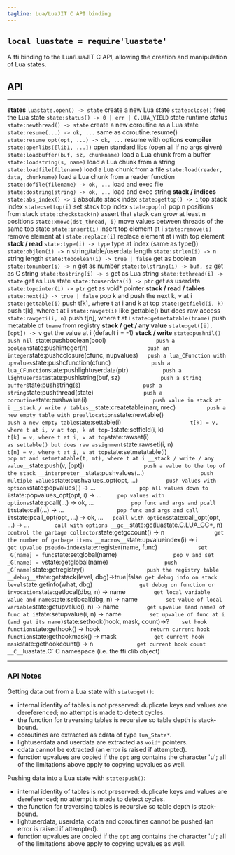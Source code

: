 ```yaml
---
tagline: Lua/LuaJIT C API binding
---
```


## `local luastate = require'luastate'`

A ffi binding to the Lua/LuaJIT C API, allowing the creation and manipulation
of Lua states.

## API

----------------------------------------- --------------------------------------
__states__
`luastate.open() -> state`                create a new Lua state
`state:close()`                           free the Lua state
`state:status() -> 0 | err | C.LUA_YIELD` state runtime status
`state:newthread() -> state`              create a new coroutine as a Lua state
`state:resume(...) -> ok, ...`            same as coroutine.resume()
`state:resume_opt(opt, ...) -> ok, ...`   resume with options
__compiler__
`state:openlibs([lib1, ...])`             open standard libs (open all if no args given)
`state:loadbuffer(buf, sz, chunkname)`    load a Lua chunk from a buffer
`state:loadstring(s, name)`               load a Lua chunk from a string
`state:loadfile(filename)`                load a Lua chunk from a file
`state:load(reader, data, chunkname)`     load a Lua chunk from a reader function
`state:dofile(filename) -> ok, ...`       load and exec file
`state:dostring(string) -> ok, ...`       load and exec string
__stack / indices__
`state:abs_index() -> i`                  absolute stack index
`state:gettop() -> i`                     top stack index
`state:settop(i)`                         set stack top index
`state:pop(n)`                            pop n positions from stack
`state:checkstack(n)`                     assert that stack can grow at least n positions
`state:xmove(dst_thread, i)`              move values between threads of the same top state
`state:insert(i)`                         insert top element at i
`state:remove(i)`                         remove element at i
`state:replace(i)`                        replace element at i with top element
__stack / read__
`state:type(i) -> type`                   type at index (same as type())
`state:objlen(i) -> n`                    string/table/userdata length
`state:strlen(i) -> n`                    string length
`state:toboolean(i) -> true | false`      get as boolean
`state:tonumber(i) -> n`                  get as number
`state:tolstring(i) -> buf, sz`           get as C string
`state:tostring(i) -> s`                  get as Lua string
`state:tothread(i) -> state`              get as Lua state
`state:touserdata(i) -> ptr`              get as userdata
`state:topointer(i) -> ptr`               get as void* pointer
__stack / read / tables__
`state:next(i) -> true | false`           pop k and push the next k, v at i
`state:gettable(i)`                       push t[k], where t at i and k at top
`state:getfield(i, k)`                    push t[k], where t at i
`state:rawget(i)`                         like gettable() but does raw access
`state:rawgeti(i, n)`                     push t[n], where t at i
`state:getmetatable(tname)`               push metatable of `tname` from registry
__stack / get / any value__
`state:get([i], [opt]) -> v`              get the value at i (default i = -1)
__stack / write__
`state:pushnil()                         push nil
`state:pushboolean(bool)`                 push a boolean
`state:pushinteger(n)`                    push an integer
`state:pushcclosure(cfunc, nupvalues)`    push a lua_CFunction with upvalues
`state:pushcfunction(cfunc)`              push a lua_CFunction
`state:pushlightuserdata(ptr)`            push a lightuserdata
`state:pushlstring(buf, sz)`              push a string buffer
`state:pushstring(s)`                     push a string
`state:pushthread(state)`                 push a coroutine
`state:pushvalue(i)`                      push value in stack at i
__stack / write / tables__
`state:createtable(narr, nrec)`           push a new empty table with preallocations
`state:newtable()`                        push a new empty table
`state:settable(i)`                       t[k] = v, where t at i, v at top, k at top-1
`state:setfield(i, k)`                    t[k] = v, where t at i, v at top
`state:rawset(i)`                         as settable() but does raw assignment
`state:rawseti(i, n)`                     t[n] = v, where t at i, v at top
`state:setmetatable(i)`                   pop mt and setmetatable(t, mt), where t at i
__stack / write / any value__
`state:push(v, [opt])`                    push a value to the top of the stack
__interpreter__
`state:pushvalues(...)`                   push multiple values
`state:pushvalues_opt(opt, ...)`          push values with options
`state:popvalues(i) -> ...`               pop all values down to i
`state:popvalues_opt(opt, i) -> ...`      pop values with options
`state:pcall(...) -> ok, ...`             pop func and args and pcall it
`state:call(...) -> ...`                  pop func and args and call it
`state:pcall_opt(opt, ...) -> ok, ...`    pcall with options
`state:call_opt(opt, ...) -> ...`         call with options
__gc__
`state:gc(luastate.C.LUA_GC*, n)`         control the garbage collector
`state:getgccount() -> n`                 get the number of garbage items
__macros__
`state:upvalueindex(i) -> i`              get upvalue pseudo-index
`state:register(name, func)`              set _G[name] = func
`state:setglobal(name)`                   pop v and set _G[name] = v
`state:getglobal(name)`                   push _G[name]
`state:getregistry()`                     push the registry table
__debug__
`state:getstack(level, dbg)->true|false`  get debug info on stack level
`state:getinfo(what, dbg)`                get debug on function or invocation
`state:getlocal(dbg, n) -> name`          get local variable value and name
`state:setlocal(dbg, n) -> name`          set value of local variable
`state:getupvalue(i, n) -> name`          get upvalue (and name) of func at i
`state:setupvalue(i, n) -> name`          set upvalue of func at i (and get its name)
`state:sethook(hook, mask, count)->?`     set hook function
`state:gethook() -> hook`                 return current hook function
`state:gethookmask() -> mask`             get current hook mask
`state:gethookcount() -> n`               get current hook count
__C__
`luastate.C`                              C namespace (i.e. the ffi clib object)
----------------------------------------- --------------------------------------

### API Notes

Getting data out from a Lua state with `state:get()`:

  * internal identity of tables is not preserved: duplicate keys
  and values are dereferenced; no attempt is made to detect cycles.
  * the function for traversing tables is recursive so table depth
  is stack-bound.
  * coroutines are extracted as cdata of type `lua_State*`.
  * lightuserdata and userdata are extracted as `void*` pointers.
  * cdata cannot be extracted (an error is raised if attempted).
  * function upvalues are copied if the `opt` arg contains the character 'u';
  all of the limitations above apply to copying upvalues as well.

Pushing data into a Lua state with `state:push()`:

  * internal identity of tables is not preserved: duplicate keys
  and values are dereferenced; no attempt is made to detect cycles.
  * the function for traversing tables is recursive so table depth
  is stack-bound.
  * lightuserdata, userdata, cdata and coroutines cannot be pushed
  (an error is raised if attempted).
  * function upvalues are copied if the `opt` arg contains the character 'u';
  all of the limitations above apply to copying upvalues as well.


